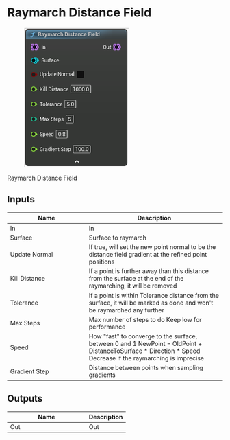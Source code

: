# Raymarch Distance Field

<div align="left" data-full-width="false"><figure><img src="../../../api/Point/Raymarch_Distance_Field.png" alt=""><figcaption></figcaption></figure></div>

Raymarch Distance Field

## Inputs

<table><thead><tr><th width="170">Name</th><th>Description</th></tr></thead><tbody><tr><td>In</td><td>In</td></tr><tr><td>Surface</td><td>Surface to raymarch</td></tr><tr><td>Update Normal</td><td>If true, will set the new point normal to be the distance field gradient at the refined point positions</td></tr><tr><td>Kill Distance</td><td>If a point is further away than this distance from the surface at the end of the raymarching, it will be removed</td></tr><tr><td>Tolerance</td><td>If a point is within Tolerance distance from the surface, it will be marked as done and won't be raymarched any further</td></tr><tr><td>Max Steps</td><td>Max number of steps to do Keep low for performance</td></tr><tr><td>Speed</td><td>How "fast" to converge to the surface, between 0 and 1 NewPoint = OldPoint + DistanceToSurface * Direction * Speed Decrease if the raymarching is imprecise</td></tr><tr><td>Gradient Step</td><td>Distance between points when sampling gradients</td></tr></tbody></table>

## Outputs

<table><thead><tr><th width="170">Name</th><th>Description</th></tr></thead><tbody><tr><td>Out</td><td>Out</td></tr></tbody></table>
